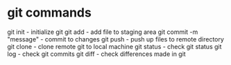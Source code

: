 # git commands

git init - initialize git
git add - add file to staging area
git commit -m "message" - commit to changes 
git push - push up files to remote directory
git clone - clone remote git to local machine
git status - check git status
git log - check git commits
git diff - check differences made in git 
